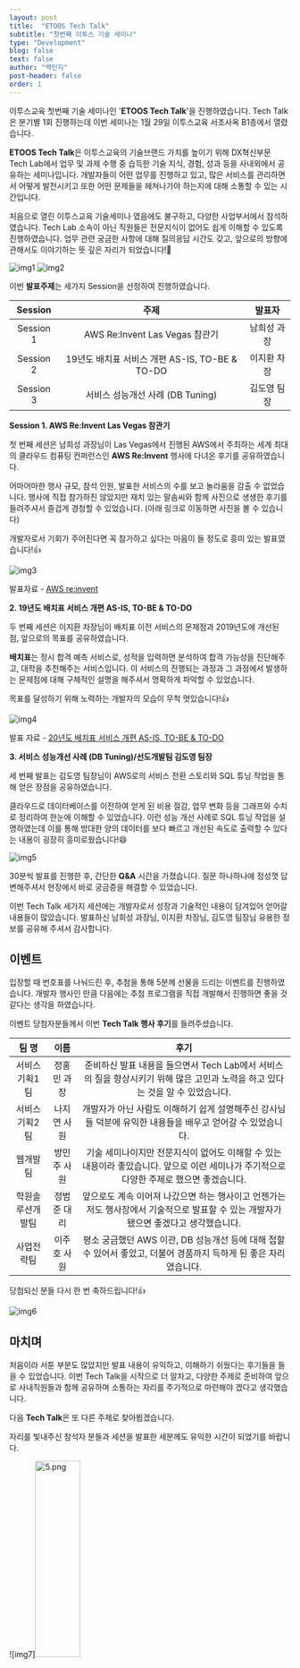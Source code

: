 ```yaml
---
layout: post
title:  "ETOOS Tech Talk"
subtitle: "첫번째 이투스 기술 세미나"
type: "Development"
blog: false
text: false
author: "백민지"
post-header: false
order: 1
---
```

이투스교육 첫번째 기술 세미나인  '**ETOOS Tech Talk**'을 진행하였습니다. Tech Talk은 분기별 1회 진행하는데 이번 세미나는 1월 29일 이투스교육 서초사옥 B1층에서 열렸습니다.

**ETOOS Tech Talk**은 이투스교육의 기술브랜드 가치를 높이기 위해 DX혁신부문 Tech Lab에서 업무 및 과제 수행 중 습득한 기술 지식, 경험, 성과 등을 사내외에서 공유하는 세미나입니다. 개발자들이 어떤 업무를 진행하고 있고, 많은 서비스를 관리하면서 어떻게 발전시키고 또한 어떤 문제들을 헤쳐나가야 하는지에 대해 소통할 수 있는 시간입니다. 

처음으로 열린 이투스교육 기술세미나 였음에도 불구하고, 다양한 사업부서에서 참석하였습니다. Tech Lab 소속이 아닌 직원들은 전문지식이 없어도 쉽게 이해할 수 있도록 진행하였습니다. 업무 관련 궁금한 사항에 대해 질의응답 시간도 갖고, 앞으로의 방향에 관해서도 이야기하는 뜻 깊은 자리가 되었습니다!🙂

![img1](img/1.jpg)
![img2](img/2.jpg)



이번 **발표주제**는 세가지 Session을 선정하여 진행하였습니다. 

|  Session  |                      주제                      |   발표자    |
| :-------: | :--------------------------------------------: | :---------: |
| Session 1 |         AWS Re:Invent Las Vegas 참관기         | 남희성 과장 |
| Session 2 | 19년도 배치표 서비스 개편 AS-IS, TO-BE & TO-DO | 이지환 차장 |
| Session 3 |        서비스 성능개선 사례 (DB Tuning)        | 김도영 팀장 |



**Session 1.  AWS Re:Invent Las Vegas 참관기**

첫 번째 세션은 남희성 과장님이 Las Vegas에서 진행된 AWS에서 주최하는 세계 최대의 클라우드 컴퓨팅 컨퍼런스인 **AWS Re:Invent** 행사에 다녀온 후기를 공유하였습니다.

어마어마한 행사 규모, 참석 인원, 발표한 서비스의 수를 보고 놀라움을 감출 수 없었습니다. 행사에 직접 참가하진 않았지만 재치 있는 말솜씨와 함께 사진으로 생생한 후기를 들려주셔서 즐겁게 경청할 수 있었습니다. (아래 링크로 이동하면 사진을 볼 수 있습니다)

개발자로서 기회가 주어진다면 꼭 참가하고 싶다는 마음이 들 정도로 흥미 있는 발표였습니다!👍

![img3](img/3.jpg)

발표자료 - [AWS re:invent](/blog/aws_reInvent)

**2. 19년도 배치표 서비스 개편 AS-IS, TO-BE & TO-DO**

두 번째 세션은 이지환 차장님이 배치표 이전 서비스의 문제점과 2019년도에 개선된 점, 앞으로의 목표를 공유하였습니다.

**배치표**는 정시 합격 예측 서비스로, 성적을 입력하면 분석하여 합격 가능성을 진단해주고, 대학을 추천해주는 서비스입니다. 이 서비스의 진행되는 과정과 그 과정에서 발생하는 문제점에 대해 구체적인 설명을 해주셔서 명확하게 파악할 수 있었습니다.

목표를 달성하기 위해 노력하는 개발자의 모습이 무척 멋있습니다!👍

![img4](img/4.jpg)

발표 자료 - [20년도 배치표 서비스 개편 AS-IS, TO-BE & TO-DO](/blog/etoos_arrangement/)

**3. 서비스 성능개선 사례 (DB Tuning)/선도개발팀 김도영 팀장**

세 번째 발표는 김도영 팀장님이 AWS로의 서비스 전환 스토리와 SQL 튜닝 작업을 통해 얻은 장점을 공유하였습니다.

클라우드로 데이터베이스를 이전하여 얻게 된 비용 절감, 업무 변화 등을 그래프와 수치로 정리하여 한눈에 이해할 수 있었습니다. 이런 성능 개선 사례로 SQL 튜닝 작업을 설명하였는데 이를 통해 방대한 양의 데이터를 보다 빠르고 개선된 속도로 출력할 수 있다는 내용이 굉장히 흥미로웠습니다!😄

![img5](img/5.jpg)

<!-- 발표 자료 - [서비스 성능 개선 사례(DB Tuning)](/blog/slowQuery_Tunning) -->

30분씩 발표를 진행한 후, 간단한 **Q&A** 시간을 가졌습니다. 질문 하나하나에 정성껏 답변해주셔서 현장에서 바로 궁금증을 해결할 수 있었습니다.

이번 Tech Talk 세가지 세션에는 개발자로서 성장과 기술적인 내용이 담겨있어 얻어갈 내용들이 많았습니다. 발표하신 남희성 과장님, 이지환 차장님, 김도영 팀장님 유용한 정보를 공유해 주셔서 감사합니다.

## **이벤트**

입장할 때 번호표를 나눠드린 후, 추첨을 통해 5분께 선물을 드리는 이벤트를 진행하였습니다. 개발자 행사인 만큼 다음에는 추첨 프로그램을 직접 개발해서 진행하면 좋을 것 같다는 생각을 하였습니다. 

이벤트 당첨자분들께서 이번 **Tech Talk 행사 후기**를 들려주셨습니다.

|      팀 명       |    이름     |                             후기                             |
| :--------------: | :---------: | :----------------------------------------------------------: |
|  서비스기획1팀   | 정홍민 과장 | 준비하신 발표 내용을 들으면서 Tech Lab에서 서비스의 질을 향상시키기 위해 많은 고민과 노력을 하고 있다는 것을 알 수 있었습니다. |
|  서비스기획2팀   | 나지연 사원 | 개발자가 아닌 사람도 이해하기 쉽게 설명해주신 강사님들 덕분에 유익한 내용들을 배우고 얻어갈 수 있었습니다. |
|     웹개발팀     | 방민주 사원 | 기술 세미나이지만 전문지식이 없어도 이해할 수 있는 내용이라 좋았습니다. 앞으로 이런 세미나가 주기적으로 다양한 주제로 했으면 좋겠습니다. |
| 학원솔루션개발팀 | 정범준 대리 | 앞으로도 계속 이어져 나갔으면 하는 행사이고 언젠가는 저도 행사장에서 기술적으로 발표할 수 있는 개발자가 됐으면 좋겠다고 생각했습니다. |
|    사업전략팀    | 이주호 사원 | 평소 궁금했던 AWS 이관, DB 성능개선 등에 대해 접할 수 있어서 좋았고, 더불어 경품까지 득하게 된 좋은 자리였습니다. |

당첨되신 분들 다시 한 번 축하드립니다!👍

![img6](img/6.jpg)

## **마치며**

처음이라 서툰 부분도 많았지만 발표 내용이 유익하고, 이해하기 쉬웠다는 후기들을 들을 수 있었습니다. 이번 Tech Talk을 시작으로 더 알차고, 다양한 주제로 준비하여 앞으로 사내직원들과 함께 공유하며 소통하는 자리를 주기적으로 마련해야 겠다고 생각했습니다.

다음 **Tech Talk**은 또 다른 주제로 찾아뵙겠습니다.

자리를 빛내주신 참석자 분들과 세션을 발표한 세분께도 유익한 시간이 되었기를 바랍니다.

![img7]<img src="img/smile.jpg" width="40%" height="30%" alt="5.png">